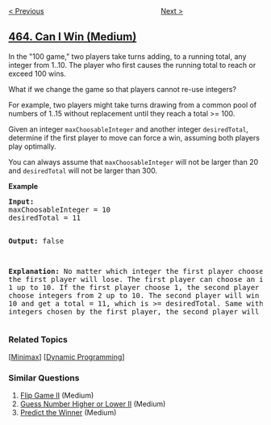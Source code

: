 <!--|This file generated by command(leetcode description); DO NOT EDIT.    |-->
<!--+----------------------------------------------------------------------+-->
<!--|@author    openset <openset.wang@gmail.com>                           |-->
<!--|@link      https://github.com/openset                                 |-->
<!--|@home      https://github.com/tonymontaro/leetcode-hints                        |-->
<!--+----------------------------------------------------------------------+-->

[< Previous](https://github.com/tonymontaro/leetcode-hints/tree/master/problems/island-perimeter "Island Perimeter")
　　　　　　　　　　　　　　　　
[Next >](https://github.com/tonymontaro/leetcode-hints/tree/master/problems/optimal-account-balancing "Optimal Account Balancing")

## [464. Can I Win (Medium)](https://leetcode.com/problems/can-i-win "我能赢吗")

<p>In the "100 game," two players take turns adding, to a running total, any integer from 1..10. The player who first causes the running total to reach or exceed 100 wins. </p>

<p>What if we change the game so that players cannot re-use integers? </p>

<p>For example, two players might take turns drawing from a common pool of numbers of 1..15 without replacement until they reach a total >= 100.</p>

<p>Given an integer <code>maxChoosableInteger</code> and another integer <code>desiredTotal</code>, determine if the first player to move can force a win, assuming both players play optimally. </p>

<p>You can always assume that <code>maxChoosableInteger</code> will not be larger than 20 and <code>desiredTotal</code> will not be larger than 300.
</p>

<p><b>Example</b>
<pre>
<b>Input:</b>
maxChoosableInteger = 10
desiredTotal = 11

<b>Output:</b>
false

<b>Explanation:</b>
No matter which integer the first player choose, the first player will lose.
The first player can choose an integer from 1 up to 10.
If the first player choose 1, the second player can only choose integers from 2 up to 10.
The second player will win by choosing 10 and get a total = 11, which is >= desiredTotal.
Same with other integers chosen by the first player, the second player will always win.
</pre>
</p>

### Related Topics
  [[Minimax](https://github.com/tonymontaro/leetcode-hints/tree/master/tag/minimax/README.md)]
  [[Dynamic Programming](https://github.com/tonymontaro/leetcode-hints/tree/master/tag/dynamic-programming/README.md)]

### Similar Questions
  1. [Flip Game II](https://github.com/tonymontaro/leetcode-hints/tree/master/problems/flip-game-ii) (Medium)
  1. [Guess Number Higher or Lower II](https://github.com/tonymontaro/leetcode-hints/tree/master/problems/guess-number-higher-or-lower-ii) (Medium)
  1. [Predict the Winner](https://github.com/tonymontaro/leetcode-hints/tree/master/problems/predict-the-winner) (Medium)

